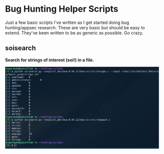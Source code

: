 # Bug Hunting Helper Scripts
Just a few basic scripts I've written as I get started doing bug hunting/appsec research. These are very basic but should be easy to extend. They've been written to be as generic as possible. Go crazy.

## soisearch
__Search for strings of interest (soi!) in a file.__
<p align="center">
  <img src="img/soisearch2.png">
</p>
